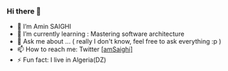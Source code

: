 ### Hi there 👋


- 🔭 I’m Amin SAIGHI
- 🌱 I’m currently learning : Mastering software architecture
- 💬 Ask me about ... ( really I don't know, feel free to ask everything :p )
- 📫 How to reach me: Twitter [[amSaighi]](https://twitter.com/amSaighi) 
- ⚡ Fun fact: I live in Algeria(DZ)
